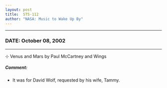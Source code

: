 ```yaml
---
layout: post
title:  STS-112
author: "NASA: Music to Wake Up By"
---
```


----
### DATE: October 08, 2002
----
⊹ Venus and Mars by Paul McCartney and Wings

##### Comment:
* It was for David Wolf, requested by his wife, Tammy.
